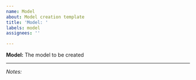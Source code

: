 ```yaml
---
name: Model
about: Model creation template
title: 'Model: '
labels: model
assignees: ''

---
```


**Model:**
The model to be created

---
*Notes:*
